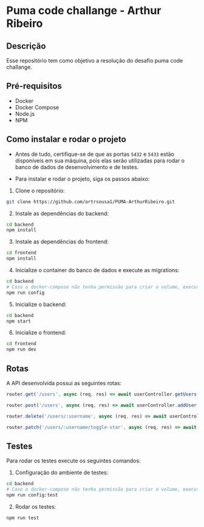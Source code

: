 # Puma code challange - Arthur Ribeiro

## Descrição

Esse repositório tem como objetivo a resolução do desafio puma code challange.

## Pré-requisitos
- Docker
- Docker Compose
- Node.js
- NPM

## Como instalar e rodar o projeto

- Antes de tudo, certifique-se de que as portas `5432` e `5433` estão disponíveis em sua máquina, pois elas serão utilizadas para rodar o banco de dados de desenvolvimento e de testes.

- Para instalar e rodar o projeto, siga os passos abaixo:

1. Clone o repositório:
```bash
git clone https://github.com/artrsousa1/PUMA-ArthurRibeiro.git
```

2. Instale as dependências do backend:
```bash
cd backend
npm install
```

3. Instale as dependências do frontend:
```bash
cd frontend
npm install
```

4. Inicialize o container do banco de dados e execute as migrations:
```bash
cd backend
# Caso o docker-compose não tenha permissão para criar o volume, execute o comando como sudo ( sudo npm run config )
npm run config
```

5. Inicialize o backend:
```bash
cd backend
npm start
```

6. Inicialize o frontend:
```bash
cd frontend
npm run dev
```

## Rotas

A API desenvolvida possui as seguintes rotas:

```js
router.get('/users', async (req, res) => await userController.getUsers(req,res));

router.post('/users', async (req, res) => await userController.addUser(req,res));

router.delete('/users/:username', async (req, res) => await userController.deleteUser(req,res));

router.patch('/users/:username/toggle-star', async (req, res) => await userController.favoriteUser(req,res));
```

## Testes

Para rodar os testes execute os seguintes comandos:

1. Configuração do ambiente de testes:
```bash
cd backend
# Caso o docker-compose não tenha permissão para criar o volume, execute o comando como sudo ( sudo npm run config:test )
npm run config:test
```
2. Rodar os testes:
```bash
npm run test
```



